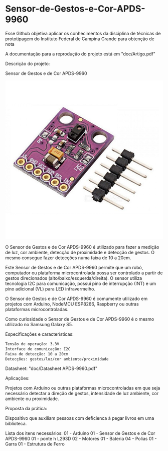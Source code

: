 # Sensor-de-Gestos-e-Cor-APDS-9960
Esse Github objetiva aplicar os conhecimentos da disciplina de técnicas de prototipagem do Instituto Federal de Campina Grande para obtenção de nota

A documentação para a reprodução do projeto está em "doc/Artigo.pdf"

Descrição do projeto:

Sensor de Gestos e de Cor APDS-9960

![img](https://github.com/DaviDosCompiuter/Sensor-de-Gestos-e-Cor-APDS-9960/blob/main/doc/Sensor.png)

O Sensor de Gestos e de Cor APDS-9960 é utilizado para fazer a medição de luz, cor ambiente, detecção de proximidade e detecção de gestos. O mesmo consegue fazer detecções numa faixa de 10 a 20cm.

Este Sensor de Gestos e de Cor APDS-9960 permite que um robô, computador ou plataforma microcontrolada possa ser controlado a partir de gestos direcionados (alto/baixo/esquerda/direita). O sensor utiliza tecnologia I2C para comunicação, possui pino de interrupção (INT) e um pino adicional (VL) para LED infravermelho.

O Sensor de Gestos e de Cor APDS-9960 é comumente utilizado em projetos com Arduino, NodeMCU ESP8266, Raspberry ou outras plataformas microcontroladas.

Como curiosidade o Sensor de Gestos e de Cor APDS-9960 é o mesmo utilizado no Samsung Galaxy S5.

Especificações e características:
```
Tensão de operação: 3.3V
Interface de comunicação: I2C
Faixa de detecção: 10 a 20cm
Detecções: gestos/luz/cor ambiente/proximidade
```

Datasheet:
"doc/Datasheet APDS-9960.pdf"

Aplicações:

Projetos com Arduino ou outras plataformas microcontroladas em que seja necessário detectar a direção de gestos, intensidade de luz ambiente, cor ambiente ou proximidade.

Proposta da prática:

Dispositivo que auxiliam pessoas com deficienca à pegar livros em uma biblioteca.

Lista dos itens necessários:
01 - Arduino
01 - Sensor de Gestos e de Cor APDS-9960
01 - ponte h L293D
02 - Motores
01 - Bateria
04 - Polias
01 - Garra
01 - Estrutura de Ferro



